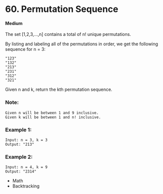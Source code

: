 # 60. Permutation Sequence
#### Medium

The set [1,2,3,...,n] contains a total of n! unique permutations.

By listing and labeling all of the permutations in order, we get the following sequence for n = 3:

```
"123"
"132"
"213"
"231"
"312"
"321"
```
Given n and k, return the kth permutation sequence.

### Note:

```
Given n will be between 1 and 9 inclusive.
Given k will be between 1 and n! inclusive.
```

### Example 1:

```
Input: n = 3, k = 3
Output: "213"
```

### Example 2:

```
Input: n = 4, k = 9
Output: "2314"
```

* Math
* Backtracking